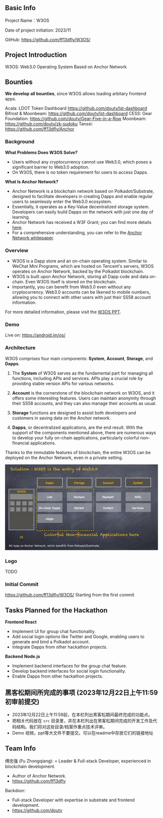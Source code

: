 ## Basic Info

Project Name：W3OS

Date of project initiation: 2023/11

GitHub: https://github.com/ff13dfly/W3OS/

## Project Introduction
W3OS: Web3.0 Operating System Based on Anchor Network

## Bounties
**We develop all bounties**, since W3OS allows loading arbitary frontend apps.

Acala: LDOT Token Dashboard https://github.com/doutv/lst-dashboard
Bifrost & Moonbeam: https://github.com/doutv/lst-dashboard
CESS: 
Gear Foundation: https://github.com/doutv/Gear-Five-in-a-Row
Moonbeam: https://github.com/doutv/zk-sudoku
Tanssi: https://github.com/ff13dfly/Anchor

### Background
**What Problems Does W3OS Solve?**
- Users without any cryptocurrency cannot use Web3.0, which poses a significant barrier to Web3.0 adoption.
- On W3OS, there is no token requirement for users to access Dapps. 

**What Is Anchor Network?**
- Anchor Network is a blockchain network based on Polkadot/Substrate, designed to facilitate developers in creating Dapps and enable regular users to seamlessly enter the Web3.0 ecosystem.
- Essentially, it operates as a Key-Value decentralized storage system. Developers can easily build Dapps on the network with just one day of learning.
- Anchor Network has received a W3F Grant; you can find more details [here](https://github.com/w3f/Grants-Program/pull/1528).
- For a comprehensive understanding, you can refer to the [Anchor Network whitepaper](https://github.com/ff13dfly/EasyPolka/blob/main/anchor%20network/Anchor_Network_White_Paper_EN.md).

### Overview
- W3OS is a Dapp store and an on-chain operating system. Similar to WeChat Mini Programs, which are hosted on Tencent's servers, W3OS operates on Anchor Network, backed by the Polkadot blockchain.
- W3OS is built upon Anchor Network, storing all Dapp code and data on-chain. Even W3OS itself is stored on the blockchain.
- Importantly, you can benefit from Web3.0 even without any cryptocurrency. Web3.0 accounts can be likened to mobile numbers, allowing you to connect with other users with just their SS58 account information.

For more detailed information, please visit the [W3OS PPT](docs/W3OS_Overview.pdf).

### Demo
Live on: https://android.im/os/

### Architecture
W3OS comprises four main components: **System**, **Account**, **Storage**, and **Dapps**.

1. The **System** of W3OS serves as the fundamental part for managing all functions, including APIs and services. APIs play a crucial role by providing stable version APIs for various networks.

2. **Account** is the cornerstone of the blockchain network on W3OS, and it offers some interesting features. Users can maintain anonymity through their SS58 accounts, and they can also manage their accounts as usual.

3. **Storage** functions are designed to assist both developers and customers in saving data on the Anchor network.

4. **Dapps**, or decentralized applications, are the end result. With the support of the components mentioned above, there are numerous ways to develop your fully on-chain applications, particularly colorful non-financial applications.

Thanks to the immutable features of blockchain, the entire W3OS can be deployed on the Anchor Network, even in a private setting.

![Architecture](docs/architecture.png)

### Logo
TODO

### Initial Commit
https://github.com/ff13dfly/W3OS/ Starting from the first commit


## Tasks Planned for the Hackathon
**Frontend React**
- Implement UI for group chat functionality.
- Add social login options like Twitter and Google, enabling users to generate and bind a Polkadot account.
- Integrate Dapps from other hackathon projects.

**Backend Node.js**
- Implement backend interfaces for the group chat feature.
- Develop backend interfaces for social login functionality.
- Enable Dapps from other hackathon projects.

## 黑客松期间所完成的事项 (2023年12月22日上午11:59初审前提交)

- 2023年12月22日上午11:59前，在本栏列出黑客松期间最终完成的功能点。
- 把相关代码放在 `src` 目录里，并在本栏列出在黑客松期间完成的开发工作及代码结构。我们将对这些目录/档案作重点技术评审。
- Demo 视频，ppt等大文件不要提交。可以在readme中存放它们的链接地址

## Team Info
傅忠强 (Fu Zhongqiang):
= Leader & Full-stack Developer, experienced in blockchain development.
- Author of Anchor Network.
- https://github.com/ff13dfly

Backdoor:
- Full-stack Developer with expertise in substrate and frontend development.
- https://github.com/doutv

